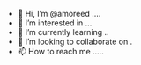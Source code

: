 - 👋 Hi, I’m @amoreed ....
- 👀 I’m interested in ...
- 🌱 I’m currently learning ..
- 💞️ I’m looking to collaborate on .
- 📫 How to reach me .....

<!---
amoreed/amoreed is a ✨ special ✨ repository because its `README.md` (this file) appears on your GitHub profile.
You can click the Preview link to take a look at your changes.
--->

